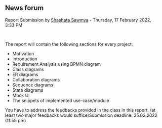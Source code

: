 <h2>News forum</h2><a href="https://moodle.cse.buet.ac.bd/user/view.php?id=2845&course=653"></a>
Report Submission
by <a href="https://moodle.cse.buet.ac.bd/user/view.php?id=2845&course=653">Shashata Sawmya</a> - Thursday, 17 February 2022, 3:33 PM


 

The report will contain the following sections for every project:<ul><li>Motivation</li><li>Introduction</li><li>Requirement Analysis using BPMN diagram</li><li>Class diagrams</li><li>ER diagrams</li><li>Collaboration diagrams</li><li>Sequence diagrams</li><li>State diagrams</li><li>Mock UI</li><li>The snippets of implemented use-case/module</li></ul>You have to address the feedbacks provided in the class in this report. (at least two major feedbacks would suffice)Submission deadline: 25.02.2022 (11:55 pm)






